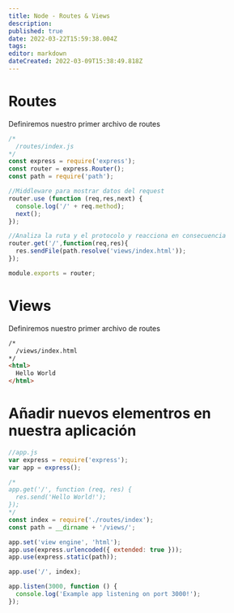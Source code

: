 ```yaml
---
title: Node - Routes & Views
description: 
published: true
date: 2022-03-22T15:59:38.004Z
tags: 
editor: markdown
dateCreated: 2022-03-09T15:38:49.818Z
---
```


# Routes

Definiremos nuestro primer archivo de routes

```js
/*
  /routes/index.js
*/
const express = require('express');
const router = express.Router();
const path = require('path');

//Middleware para mostrar datos del request
router.use (function (req,res,next) {
  console.log('/' + req.method);
  next();
});

//Analiza la ruta y el protocolo y reacciona en consecuencia
router.get('/',function(req,res){
  res.sendFile(path.resolve('views/index.html'));
});

module.exports = router;

```
# Views

Definiremos nuestro primer archivo de routes
```html
/*
  /views/index.html
*/
<html>
  Hello World
</html>
```

# Añadir nuevos elementros en nuestra aplicación

```js
//app.js                                                                 
var express = require('express');
var app = express();

/*
app.get('/', function (req, res) {
  res.send('Hello World!');
});
*/
const index = require('./routes/index');
const path = __dirname + '/views/';

app.set('view engine', 'html');
app.use(express.urlencoded({ extended: true }));
app.use(express.static(path));

app.use('/', index);

app.listen(3000, function () {
  console.log('Example app listening on port 3000!');
});



```